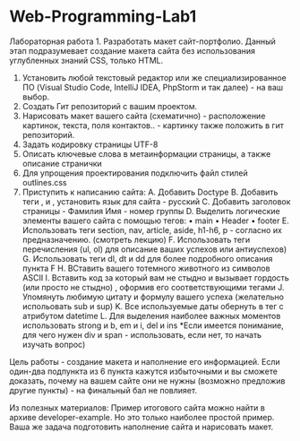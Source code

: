 # Web-Programming-Lab1
Лабораторная работа 1. Разработать макет сайт-портфолио.
Данный этап подразумевает создание макета сайта без использования углубленных знаний CSS, только HTML.



1) Установить любой текстовый редактор или же специализированное ПО (Visual Studio Code, IntelliJ IDEA, PhpStorm и так далее) - на ваш выбор.
2) Создать Гит репозиторий с вашим проектом.
3) Нарисовать макет вашего сайта (схематично) - расположение картинок, текста, поля контактов..  - картинку также положить в гит репозиторий.
4) Задать кодировку страницы UTF-8
5) Описать ключевые слова в метаинформации страницы, а также описание странички
6) Для упрощения проектирования подключить файл стилей outlines.css
7) Приступить к написанию сайта:
A. Добавить Doctype
B. Добавить теги <html>, <head> и <body>, установить язык для сайта - русский
C. Добавить заголовок страницы - Фамилия Имя - номер группы
D. Выделить логические элементы вашего сайта с помощью тегов:
• main
• Header
• footer
E. Использовать теги section, nav, article, aside, h1-h6, p - согласно их предназначению. (смотреть лекцию)
F. Использовать теги перечисления (ul, ol) для описание ваших успехов или антиуспехов)
G. Использовать теги dl, dt и dd для более подробного описания пункта F
H. ВСтавить вашего тотемного животного из символов ASCII
I. Вставить код за который вам не стыдно и вызывает гордость (или просто не стыдно) , оформив его соответствующими тегами
J. Упомянуть любимую цитату и формулу вашего успеха (желательно испольовать sub и sup)
K. Все используемые даты обернуть в тег <time> с атрибутом datetime
L. Для выделения наиболее важных моментов использовать strong и b, em и i, del и ins
*Если имеется понимание, для чего нужен div и span - использовать, если нет, то начать изучать вопрос)



Цель работы - создание макета и наполнение его информацией. Если один-два подпункта из 6 пункта кажутся избыточными и вы сможете доказать, почему на вашем сайте они не нужны (возможно предложив другие пункты) - на финальный бал не повлияет.



Из полезных материалов:
Пример итогового сайта можно найти в архиве developer-example. Но это только наиболее простой пример. Ваша же задача подготовить наполнение сайта и нарисовать макет.
